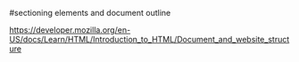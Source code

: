 #sectioning elements and document outline

https://developer.mozilla.org/en-US/docs/Learn/HTML/Introduction_to_HTML/Document_and_website_structure



